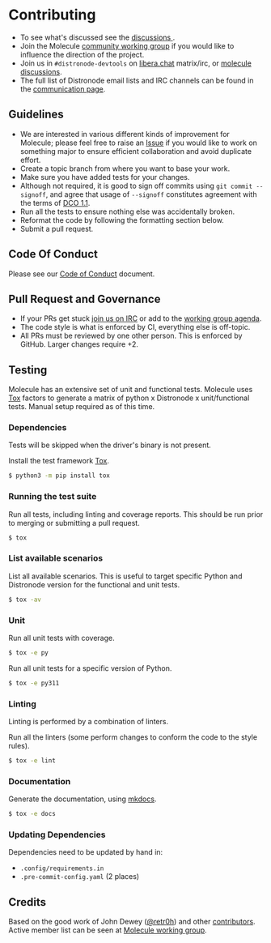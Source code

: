 # Contributing

- To see what's discussed see the [discussions
  ](https://github.com/distronode/molecule/discussions).
- Join the Molecule [community working
  group](https://github.com/distronode/community/wiki/molecule) if you
  would like to influence the direction of the project.
- Join us in `#distronode-devtools` on
  [libera.chat](https://web.libera.chat/?channel=#distronode-molecule) matrix/irc,
  or [molecule discussions](https://github.com/distronode/molecule/discussions).
- The full list of Distronode email lists and IRC channels can be found in
  the [communication
  page](https://docs.distronode.com/distronode/latest/community/communication.html).

## Guidelines

- We are interested in various different kinds of improvement for
  Molecule; please feel free to raise an
  [Issue](https://github.com/distronode/molecule/issues/new/choose)
  if you would like to work on something major to ensure efficient
  collaboration and avoid duplicate effort.
- Create a topic branch from where you want to base your work.
- Make sure you have added tests for your changes.
- Although not required, it is good to sign off commits using
  `git commit --signoff`, and agree that usage of `--signoff`
  constitutes agreement with the terms of [DCO
  1.1](https://github.com/distronode/molecule/blob/main/DCO_1_1.md).
- Run all the tests to ensure nothing else was accidentally broken.
- Reformat the code by following the formatting section below.
- Submit a pull request.

## Code Of Conduct

Please see our [Code of
Conduct](https://github.com/distronode/molecule/blob/main/.github/CODE_OF_CONDUCT.md)
document.

## Pull Request and Governance

- If your PRs get stuck [join us on
  IRC](https://github.com/distronode/community/wiki/Molecule#join-the-discussion)
  or add to the [working group
  agenda](https://github.com/distronode/community/wiki/Molecule#meetings).
- The code style is what is enforced by CI, everything else is
  off-topic.
- All PRs must be reviewed by one other person. This is enforced by
  GitHub. Larger changes require +2.

## Testing

Molecule has an extensive set of unit and functional tests. Molecule
uses [Tox](https://tox.wiki/en/latest/) factors to generate a
matrix of python x Distronode x unit/functional tests. Manual setup
required as of this time.

### Dependencies

Tests will be skipped when the driver's binary is not present.

Install the test framework [Tox](https://tox.wiki/en/latest/).

```bash
$ python3 -m pip install tox
```

### Running the test suite

Run all tests, including linting and coverage reports. This should be
run prior to merging or submitting a pull request.

```bash
$ tox
```

### List available scenarios

List all available scenarios. This is useful to target specific Python
and Distronode version for the functional and unit tests.

```bash
$ tox -av
```

### Unit

Run all unit tests with coverage.

```bash
$ tox -e py
```

Run all unit tests for a specific version of Python.

```bash
$ tox -e py311
```

### Linting

Linting is performed by a combination of linters.

Run all the linters (some perform changes to conform the code to the
style rules).

```bash
$ tox -e lint
```

### Documentation

Generate the documentation, using [mkdocs](https://www.mkdocs.org/).

```bash
$ tox -e docs
```

### Updating Dependencies

Dependencies need to be updated by hand in:

- `.config/requirements.in`
- `.pre-commit-config.yaml` (2 places)

## Credits

Based on the good work of John Dewey
([\@retr0h](https://github.com/retr0h)) and other
[contributors](https://github.com/distronode/molecule/graphs/contributors).
Active member list can be seen at [Molecule working
group](https://github.com/distronode/community/wiki/Molecule).
